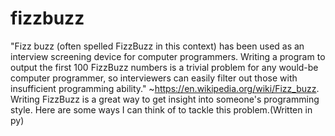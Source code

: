 # fizzbuzz
"Fizz buzz (often spelled FizzBuzz in this context) has been used as an interview screening device for computer programmers. Writing a program to output the first 100 FizzBuzz numbers is a trivial problem for any would-be computer programmer, so interviewers can easily filter out those with insufficient programming ability." ~https://en.wikipedia.org/wiki/Fizz_buzz. 
Writing FizzBuzz is a great way to get insight into someone's programming style. Here are some ways I can think of to tackle this problem.(Written in py)

